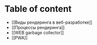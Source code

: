 # Table of content
* [[Виды рендеринга в веб-разработке]]
* [[Процессы рендеринга]]
* [[WEB garbage collector]]
* [[PWA]]